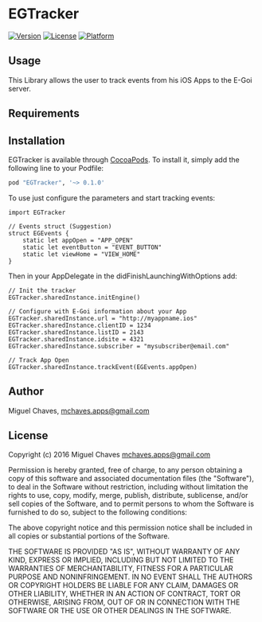 # EGTracker

[![Version](https://img.shields.io/cocoapods/v/EGTracker.svg?style=flat)](http://cocoapods.org/pods/EGTracker)
[![License](https://img.shields.io/cocoapods/l/EGTracker.svg?style=flat)](http://cocoapods.org/pods/EGTracker)
[![Platform](https://img.shields.io/cocoapods/p/EGTracker.svg?style=flat)](http://cocoapods.org/pods/EGTracker)

## Usage

This Library allows the user to track events from his iOS Apps to the E-Goi server.

## Requirements

## Installation

EGTracker is available through [CocoaPods](http://cocoapods.org). To install
it, simply add the following line to your Podfile:

```ruby
pod "EGTracker", '~> 0.1.0'
```

To use just configure the parameters and start tracking events:

```
import EGTracker

// Events struct (Suggestion)
struct EGEvents {
    static let appOpen = "APP_OPEN"
    static let eventButton = "EVENT_BUTTON"
    static let viewHome = "VIEW_HOME"
}
```

Then in your AppDelegate in the didFinishLaunchingWithOptions add:

```
// Init the tracker
EGTracker.sharedInstance.initEngine()

// Configure with E-Goi information about your App
EGTracker.sharedInstance.url = "http://myappname.ios"
EGTracker.sharedInstance.clientID = 1234
EGTracker.sharedInstance.listID = 2143
EGTracker.sharedInstance.idsite = 4321
EGTracker.sharedInstance.subscriber = "mysubscriber@email.com"

// Track App Open
EGTracker.sharedInstance.trackEvent(EGEvents.appOpen)
```

## Author

Miguel Chaves, mchaves.apps@gmail.com

## License

Copyright (c) 2016 Miguel Chaves <mchaves.apps@gmail.com>

Permission is hereby granted, free of charge, to any person obtaining a copy
of this software and associated documentation files (the "Software"), to deal
in the Software without restriction, including without limitation the rights
to use, copy, modify, merge, publish, distribute, sublicense, and/or sell
copies of the Software, and to permit persons to whom the Software is
furnished to do so, subject to the following conditions:

The above copyright notice and this permission notice shall be included in
all copies or substantial portions of the Software.

THE SOFTWARE IS PROVIDED "AS IS", WITHOUT WARRANTY OF ANY KIND, EXPRESS OR
IMPLIED, INCLUDING BUT NOT LIMITED TO THE WARRANTIES OF MERCHANTABILITY,
FITNESS FOR A PARTICULAR PURPOSE AND NONINFRINGEMENT. IN NO EVENT SHALL THE
AUTHORS OR COPYRIGHT HOLDERS BE LIABLE FOR ANY CLAIM, DAMAGES OR OTHER
LIABILITY, WHETHER IN AN ACTION OF CONTRACT, TORT OR OTHERWISE, ARISING FROM,
OUT OF OR IN CONNECTION WITH THE SOFTWARE OR THE USE OR OTHER DEALINGS IN
THE SOFTWARE.
